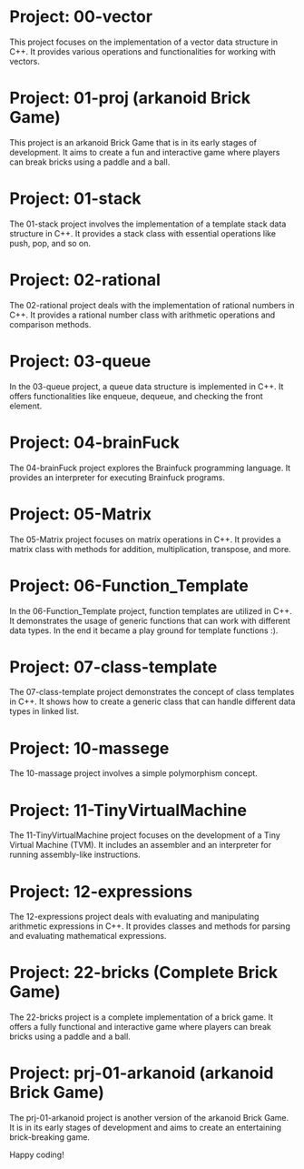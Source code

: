 # Project: 00-vector

This project focuses on the implementation of a vector data structure in C++. It provides various operations and functionalities for working with vectors.

# Project: 01-proj (arkanoid Brick Game)

This project is an arkanoid Brick Game that is in its early stages of development. It aims to create a fun and interactive game where players can break bricks using a paddle and a ball.

# Project: 01-stack

The 01-stack project involves the implementation of a template stack data structure in C++. It provides a stack class with essential operations like push, pop, and so on.

# Project: 02-rational

The 02-rational project deals with the implementation of rational numbers in C++. It provides a rational number class with arithmetic operations and comparison methods.

# Project: 03-queue

In the 03-queue project, a queue data structure is implemented in C++. It offers functionalities like enqueue, dequeue, and checking the front element.

# Project: 04-brainFuck

The 04-brainFuck project explores the Brainfuck programming language. It provides an interpreter for executing Brainfuck programs.

# Project: 05-Matrix

The 05-Matrix project focuses on matrix operations in C++. It provides a matrix class with methods for addition, multiplication, transpose, and more.

# Project: 06-Function_Template

In the 06-Function_Template project, function templates are utilized in C++. It demonstrates the usage of generic functions that can work with different data types.
In the end it became a play ground for template functions :).

# Project: 07-class-template

The 07-class-template project demonstrates the concept of class templates in C++. It shows how to create a generic class that can handle different data types in linked list.

# Project: 10-massege

The 10-massage project involves a simple polymorphism concept.

# Project: 11-TinyVirtualMachine

The 11-TinyVirtualMachine project focuses on the development of a Tiny Virtual Machine (TVM). It includes an assembler and an interpreter for running assembly-like instructions.

# Project: 12-expressions

The 12-expressions project deals with evaluating and manipulating arithmetic expressions in C++. It provides classes and methods for parsing and evaluating mathematical expressions.

# Project: 22-bricks (Complete Brick Game)

The 22-bricks project is a complete implementation of a brick game. It offers a fully functional and interactive game where players can break bricks using a paddle and a ball.

# Project: prj-01-arkanoid (arkanoid Brick Game)

The prj-01-arkanoid project is another version of the arkanoid Brick Game. It is in its early stages of development and aims to create an entertaining brick-breaking game.

Happy coding!